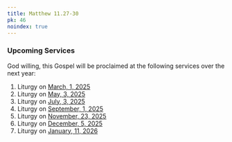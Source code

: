 ```yaml
---
title: Matthew 11.27-30
pk: 46
noindex: true
---
```


### Upcoming Services

God willing, this Gospel will be proclaimed at the following services over the next year:


1. Liturgy on [March,  1, 2025](https://orthocal.info/readings/gregorian/2025/03/01/)
1. Liturgy on [May,  3, 2025](https://orthocal.info/readings/gregorian/2025/05/03/)
1. Liturgy on [July,  3, 2025](https://orthocal.info/readings/gregorian/2025/07/03/)
1. Liturgy on [September,  1, 2025](https://orthocal.info/readings/gregorian/2025/09/01/)
1. Liturgy on [November, 23, 2025](https://orthocal.info/readings/gregorian/2025/11/23/)
1. Liturgy on [December,  5, 2025](https://orthocal.info/readings/gregorian/2025/12/05/)
1. Liturgy on [January, 11, 2026](https://orthocal.info/readings/gregorian/2026/01/11/)
